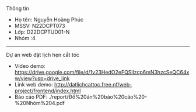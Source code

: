 Thông tin
- Họ tên: Nguyễn Hoàng Phúc
- MSSV: N22DCPT073
- Lớp: D22DCPTUD01-N
- Nhóm :4

---

Dự án web đặt lịch hẹn cắt tóc 
- Video demo: https://drive.google.com/file/d/1v23HedO2eFQSllzcp6mN3hzcSeQC64xw/view?usp=drive_link
- Link web demo: http://datlichcattoc.free.nf/web-project/frontend/index.html
- Báo cáo PDF: ./report/Đồ%20án%20báo%20cáo%20-%20Nhóm%204.pdf


